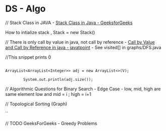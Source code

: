 # DS - Algo

// Stack Class in JAVA - [Stack Class in Java - GeeksforGeeks](https://www.geeksforgeeks.org/stack-class-in-java/)

How to intialize stack , Stack<Integer> <Integer> = new Stack<Integer>()

// There is only call by value in java, not call by reference - [Call by Value and Call by Reference in java - javatpoint](https://www.javatpoint.com/call-by-value-and-call-by-reference-in-java) - See visited[] in graphs/DFS.java

//This snippet prints 0

```

ArrayList<ArrayList<Integer>> adj = new ArrayList<>(V);

        System.out.println(adj.size());
```

// Algorithmic Questions for
Binary Search - Edge Case - low, mid, high are same element
low and mid = i ; high = i+1



// Topological Sorting (Graph)

``



// TODO
GeeksForGeeks - Greedy Problems
